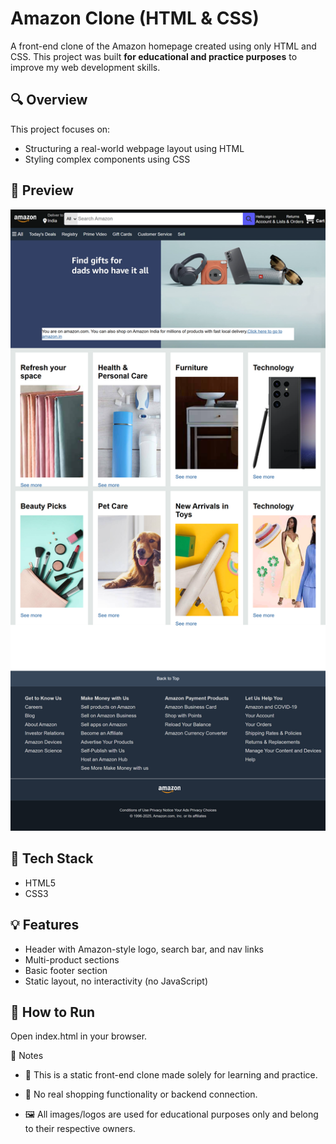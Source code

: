 # Amazon Clone (HTML & CSS)

A front-end clone of the Amazon homepage created using only HTML and CSS. This project was built **for educational and practice purposes** to improve my web development skills.

## 🔍 Overview

This project focuses on:

- Structuring a real-world webpage layout using HTML
- Styling complex components using CSS

## 📸 Preview

![Amazon Clone Screenshot](/Amazon%20Clone/Amazon%20Clone%20(Resources)/screenshot.png) 


## 🧰 Tech Stack

- HTML5
- CSS3


## 💡 Features

- Header with Amazon-style logo, search bar, and nav links
- Multi-product sections 
- Basic footer section
- Static layout, no interactivity (no JavaScript)

## 🚀 How to Run

 Open index.html in your browser.


📌 Notes
* 🔧 This is a static front-end clone made solely for learning and practice.

* 🛑 No real shopping functionality or backend connection.

* 🖼️ All images/logos are used for educational purposes only and belong to their respective owners.

